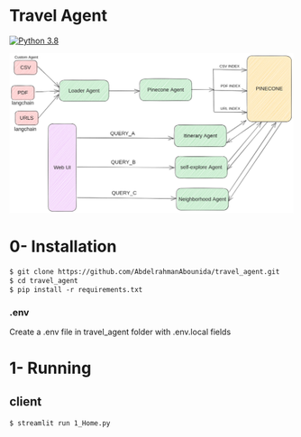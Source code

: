 # Travel Agent
[![Python 3.8](https://img.shields.io/badge/Python-3.10-3776AB?logo=python)](https://www.python.org/downloads/release/python-360/)

![](./travel.png)


# 0- Installation

```
$ git clone https://github.com/AbdelrahmanAbounida/travel_agent.git
$ cd travel_agent
$ pip install -r requirements.txt
```

### .env
Create a .env file in travel_agent folder with .env.local fields 

# 1- Running

## client
```
$ streamlit run 1_Home.py
```
